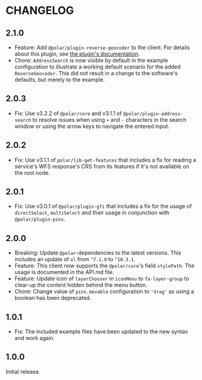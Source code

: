 # CHANGELOG

## 2.1.0

- Feature: Add `@polar/plugin-reverse-geocoder` to the client. For details about this plugin, see [the plugin's documentation](https://dataport.github.io/polar/docs/afm/plugin-reverse-geocoder.html).
- Chore: `AddressSearch` is now visible by default in the example configuration to illustrate a working default scenario for the added `ReverseGeocoder`. This did not result in a change to the software's defaults, but merely to the example.

## 2.0.3

- Fix: Use v3.2.2 of `@polar/core` and v3.1.1 of `@polar/plugin-address-search` to resolve issues when using `+` and `-` characters in the search window or using the arrow keys to navigate the entered input.

## 2.0.2

- Fix: Use v3.1.1 of `polar/lib-get-features` that includes a fix for reading a service's WFS response's CRS from its features if it's not available on the root node.

## 2.0.1

- Fix: Use v3.0.1 of `@polar/plugin-gfi` that includes a fix for the usage of `directSelect`, `multiSelect` and their usage in conjunction with `@polar/plugin-pins`.

## 2.0.0

- Breaking: Update `@polar`-dependencies to the latest versions. This includes an update of `ol` from `^7.1.0` to `^10.3.1`.
- Feature: This client now supports the `@polar/core`'s field `stylePath`. The usage is documented in the API.md file.
- Feature: Update icon of `layerChooser` in `iconMenu` to `fa-layer-group` to clear-up the content hidden behind the menu button.
- Chore: Change value of `pins.movable` configuration to `'drag'` as using a boolean has been deprecated.

## 1.0.1

- Fix: The included example files have been updated to the new syntax and work again.

## 1.0.0

Initial release.
